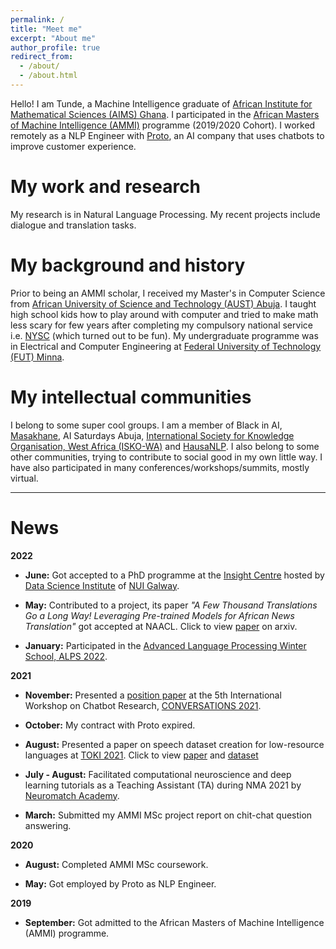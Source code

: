 ```yaml
---
permalink: /
title: "Meet me"
excerpt: "About me"
author_profile: true
redirect_from: 
  - /about/
  - /about.html
---
```

<!-- This is the front page of a website that is powered by the [academicpages template](https://github.com/academicpages/academicpages.github.io) and hosted on GitHub pages. [GitHub pages](https://pages.github.com) is a free service in which websites are built and hosted from code and data stored in a GitHub repository, automatically updating when a new commit is made to the respository. This template was forked from the [Minimal Mistakes Jekyll Theme](https://mmistakes.github.io/minimal-mistakes/) created by Michael Rose, and then extended to support the kinds of content that academics have: publications, talks, teaching, a portfolio, blog posts, and a dynamically-generated CV. You can fork [this repository](https://github.com/academicpages/academicpages.github.io) right now, modify the configuration and markdown files, add your own PDFs and other content, and have your own site for free, with no ads! An older version of this template powers my own personal website at [stuartgeiger.com](http://stuartgeiger.com), which uses [this Github repository](https://github.com/staeiou/staeiou.github.io). -->
Hello! I am Tunde, a Machine Intelligence graduate of [African Institute for Mathematical Sciences (AIMS) Ghana](https://aims.edu.gh). I participated in the [African Masters of Machine Intelligence (AMMI)](https://aimsammi.org) programme (2019/2020 Cohort). I worked remotely as a NLP Engineer with [Proto](https://www.proto.cx/), an AI company that uses chatbots to improve customer experience. 

My work and research
======
<!-- Like many other Jekyll-based GitHub Pages templates, academicpages makes you separate the website's content from its form. The content & metadata of your website are in structured markdown files, while various other files constitute the theme, specifying how to transform that content & metadata into HTML pages. You keep these various markdown (.md), YAML (.yml), HTML, and CSS files in a public GitHub repository. Each time you commit and push an update to the repository, the [GitHub pages](https://pages.github.com/) service creates static HTML pages based on these files, which are hosted on GitHub's servers free of charge. -->
My research is in Natural Language Processing. My recent projects include dialogue and translation tasks.


<!-- Many of the features of dynamic content management systems (like Wordpress) can be achieved in this fashion, using a fraction of the computational resources and with far less vulnerability to hacking and DDoSing. You can also modify the theme to your heart's content without touching the content of your site. If you get to a point where you've broken something in Jekyll/HTML/CSS beyond repair, your markdown files describing your talks, publications, etc. are safe. You can rollback the changes or even delete the repository and start over -- just be sure to save the markdown files! Finally, you can also write scripts that process the structured data on the site, such as [this one](https://github.com/academicpages/academicpages.github.io/blob/master/talkmap.ipynb) that analyzes metadata in pages about talks to display [a map of every location you've given a talk](https://academicpages.github.io/talkmap.html). -->

My background and history
======
<!-- 1. Register a GitHub account if you don't have one and confirm your e-mail (required!)
1. Fork [this repository](https://github.com/academicpages/academicpages.github.io) by clicking the "fork" button in the top right. 
1. Go to the repository's settings (rightmost item in the tabs that start with "Code", should be below "Unwatch"). Rename the repository "[your GitHub username].github.io", which will also be your website's URL.
1. Set site-wide configuration and create content & metadata (see below -- also see [this set of diffs](http://archive.is/3TPas) showing what files were changed to set up [an example site](https://getorg-testacct.github.io) for a user with the username "getorg-testacct")
1. Upload any files (like PDFs, .zip files, etc.) to the files/ directory. They will appear at https://[your GitHub username].github.io/files/example.pdf.  
1. Check status by going to the repository settings, in the "GitHub pages" section -->
Prior to being an AMMI scholar, I received my Master's in Computer Science from [African University of Science and Technology (AUST) Abuja](https://aust.edu.ng). I taught high school kids how to play around with computer and tried to make math less scary for few years after completing my compulsory national service i.e. [NYSC](https://nysc.gov.ng) (which turned out to be fun). My undergraduate programme was in Electrical and Computer Engineering at [Federal University of Technology (FUT) Minna](https://futminna.edu.ng).

My intellectual communities
======
<!-- The main configuration file for the site is in the base directory in [_config.yml](https://github.com/academicpages/academicpages.github.io/blob/master/_config.yml), which defines the content in the sidebars and other site-wide features. You will need to replace the default variables with ones about yourself and your site's github repository. The configuration file for the top menu is in [_data/navigation.yml](https://github.com/academicpages/academicpages.github.io/blob/master/_data/navigation.yml). For example, if you don't have a portfolio or blog posts, you can remove those items from that navigation.yml file to remove them from the header.  -->
I belong to some super cool groups. I am a member of Black in AI, [Masakhane](https://www.masakhane.io/), AI Saturdays Abuja, [International Society for Knowledge Organisation, West Africa (ISKO-WA)](https://www.isko.org/) and [HausaNLP](https://www.hausanlp.org/author/tunde-ajayi/). I also belong to some other communities, trying to contribute to social good in my own little way. I have also participated in many conferences/workshops/summits, mostly virtual.

<!-- Create content & metadata
------
For site content, there is one markdown file for each type of content, which are stored in directories like _publications, _talks, _posts, _teaching, or _pages. For example, each talk is a markdown file in the [_talks directory](https://github.com/academicpages/academicpages.github.io/tree/master/_talks). At the top of each markdown file is structured data in YAML about the talk, which the theme will parse to do lots of cool stuff. The same structured data about a talk is used to generate the list of talks on the [Talks page](https://academicpages.github.io/talks), each [individual page](https://academicpages.github.io/talks/2012-03-01-talk-1) for specific talks, the talks section for the [CV page](https://academicpages.github.io/cv), and the [map of places you've given a talk](https://academicpages.github.io/talkmap.html) (if you run this [python file](https://github.com/academicpages/academicpages.github.io/blob/master/talkmap.py) or [Jupyter notebook](https://github.com/academicpages/academicpages.github.io/blob/master/talkmap.ipynb), which creates the HTML for the map based on the contents of the _talks directory).

**Markdown generator**

I have also created [a set of Jupyter notebooks](https://github.com/academicpages/academicpages.github.io/tree/master/markdown_generator
) that converts a CSV containing structured data about talks or presentations into individual markdown files that will be properly formatted for the academicpages template. The sample CSVs in that directory are the ones I used to create my own personal website at stuartgeiger.com. My usual workflow is that I keep a spreadsheet of my publications and talks, then run the code in these notebooks to generate the markdown files, then commit and push them to the GitHub repository.

How to edit your site's GitHub repository
------
Many people use a git client to create files on their local computer and then push them to GitHub's servers. If you are not familiar with git, you can directly edit these configuration and markdown files directly in the github.com interface. Navigate to a file (like [this one](https://github.com/academicpages/academicpages.github.io/blob/master/_talks/2012-03-01-talk-1.md) and click the pencil icon in the top right of the content preview (to the right of the "Raw | Blame | History" buttons). You can delete a file by clicking the trashcan icon to the right of the pencil icon. You can also create new files or upload files by navigating to a directory and clicking the "Create new file" or "Upload files" buttons. 

Example: editing a markdown file for a talk
![Editing a markdown file for a talk](/images/editing-talk.png) -->

<!-- For more info
------
More info about configuring academicpages can be found in [the guide](https://academicpages.github.io/markdown/). The [guides for the Minimal Mistakes theme](https://mmistakes.github.io/minimal-mistakes/docs/configuration/) (which this theme was forked from) might also be helpful. -->

------

News
======

**2022**

* **June:** Got accepted to a PhD programme at the [Insight Centre](https://www.insight-centre.org/) hosted by [Data Science Institute](https://dsi.nuigalway.ie/) of [NUI Galway](https://www.nuigalway.ie/).

* **May:** Contributed to a project, its paper *"A Few Thousand Translations Go a Long Way! Leveraging Pre-trained Models for African News Translation"* got accepted at NAACL. Click to view [paper](https://arxiv.org/abs/2205.02022) on arxiv.

* **January:** Participated in the [Advanced Language Processing Winter School, ALPS 2022](http://lig-alps.imag.fr/).

**2021**

* **November:** Presented a [position paper](https://conversations2021.files.wordpress.com/2021/11/conversations_2021_positionpaper_14_ajayi.pdf) at the 5th International Workshop on Chatbot Research, [CONVERSATIONS 2021](https://conversations2021.wordpress.com/).

* **October:** My contract with Proto expired. 

* **August:** Presented a paper on speech dataset creation for low-resource languages at [TOKI 2021](https://toki-ng.net/toki2021/). Click to view [paper]((https://toki-ng.net/toki2021/proceedings_2021/Long-Sentence_Speech_Dataset_for_Low_Resource_Language.pdf)) and  [dataset](https://github.com/tunde99/AMMI-2020-SPEECH-COURSE) 

* **July - August:** Facilitated computational neuroscience and deep learning tutorials as a Teaching Assistant (TA) during NMA 2021 by [Neuromatch Academy](https://academy.neuromatch.io/).

* **March:** Submitted my AMMI MSc project report on chit-chat question answering.

**2020**

* **August:** Completed AMMI MSc coursework.

* **May:** Got employed by Proto as NLP Engineer.

**2019**

* **September:** Got admitted to the African Masters of Machine Intelligence (AMMI) programme.
